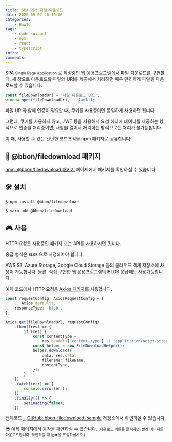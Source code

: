 ```yaml
---
title: SPA 에서 파일 다운로드
date: 2020-09-07 20:10:06
categories:
    - HowTo
tags:
    - code snippet
    - npm
    - react
    - typescript
intro:
comments:
---
```


SPA <small>Single Page Application</small> 로 작성중인 웹 응용프로그램에서 파일 다운로드를 구현할 때, 새 창으로 다운로드할 파일의 URI를 제공해서 처리하면 매우 편리하게 파일을 다운로드할 수 있습니다.

```javascript
const fileDownloadUri = '파일 다운로드 URI';
window.open(fileDownloadUri, '_blank');
```

파일 URI와 함께 인증이 필요할 때, 쿠키를 사용중이면 동일하게 사용하면 됩니다.

그런데, 쿠키를 사용하지 않고, JWT 등을 사용해서 요청 헤더에 데이터를 제공하는 형식으로 인증을 처리중이면, 새창을 열어서 처리하는 방식으로는 처리가 불가능합니다.

이 때, 사용할 수 있는 간단한 코드조각을 npm 패키지로 공유합니다.

## 📢 @bbon/filedownload 패키지

[npm: @bbon/filedownload 패키지](https://www.npmjs.com/package/@bbon/filedownload) 페이지에서 패키지를 확인하실 수 있습니다.


## 🛠 설치

```bash
$ npm install @bbon/filedownload
```

```bash
$ yarn add @bbon/filedownload
```

## 🎮 사용

HTTP 요청은 사용중인 패키지 또는 API를 사용하시면 됩니다.

응답 형식은 `BLOB` 으로 지정되어야 합니다.

AWS S3, Azure Storage, Google Cloud Storage 등의 클라우드 객체 저장소에 사용이 가능합니다.
물론, 직접 구현한 웹 응용프로그램의 BLOB 응답에도 사용가능합니다.

예제 코드에서 HTTP 요청은 [Axios 패키지](https://www.npmjs.com/package/axios)를 사용합니다.

```typescript
const requestConfig: AxiosRequestConfig = {
    ...Axios.defaults,
    responseType: 'blob',
};

Axios.get(fileDownloadUrl, requestConfig)
    .then((res) => {
        if (res) {
            const contentType =
                res.headers['content-type'] || 'application/octet-stream';
            const helper = new FileDownloadHelper();
            helper.download({
                data: res.data,
                filename: fileName,
                contentType,
            });
        }
    })
    .catch((err) => {
        console.error(err);
    })
    .finally(() => {
        setLoading(false);
    });
```

전체코드는 [GitHub: bbon-filedownload-sample](https://github.com/bbonkr/bbon-filedownload-sample) 저장소에서 확인하실 수 있습니다.

[😎 예제 페이지](https://bbon.me/bbon-filedownload-sample/)에서 동작을 확인하실 수 있습니다. <small>(다운로드 버튼을 클릭하면, 빨간 이미지를 다운로드합니다. 확인하실 때 눈👁을 조심하십시오.)</small>